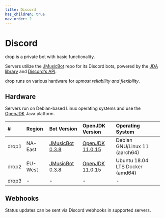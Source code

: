 ```yaml
---
title: Discord
has_children: true
nav_order: 2
---
```


# Discord

drop is a private bot with basic functionality.

Servers utilize the [JMusicBot](https://github.com/jagrosh/MusicBot) repo for its Discord bots, powered by the [JDA library](https://github.com/DV8FromTheWorld/JDA) and [Discord's API](https://github.com/discord). 

drop runs on various hardware for *upmost reliability and flexibility*.

## Hardware
Servers run on Debian-based Linux operating systems and use the [OpenJDK](https://openjdk.org/) Java platform.

| #     | Region  | Bot Version                                                               | OpenJDK Version                                         | Operating System                |
| :---- | :------ | :------------------------------------------------------------------------ | :------------------------------------------------------ | :------------------------------ |
| drop1 | NA-East | [JMusicBot 0.3.8](https://github.com/jagrosh/MusicBot/releases/tag/0.3.8) | [OpenJDK 11.0.15](https://openjdk.org/projects/jdk/11/) | Debian GNU/Linux 11 (aarch64)   |
| drop2 | EU-West | [JMusicBot 0.3.8](https://github.com/jagrosh/MusicBot/releases/tag/0.3.8) | [OpenJDK 11.0.15](https://openjdk.org/projects/jdk/11/) | Ubuntu 18.04 LTS Docker (amd64) |
| drop3 | -       | -                                                                         | -                                                       | -                               |

## Webhooks
Status updates can be sent via Discord webhooks in supported servers.
